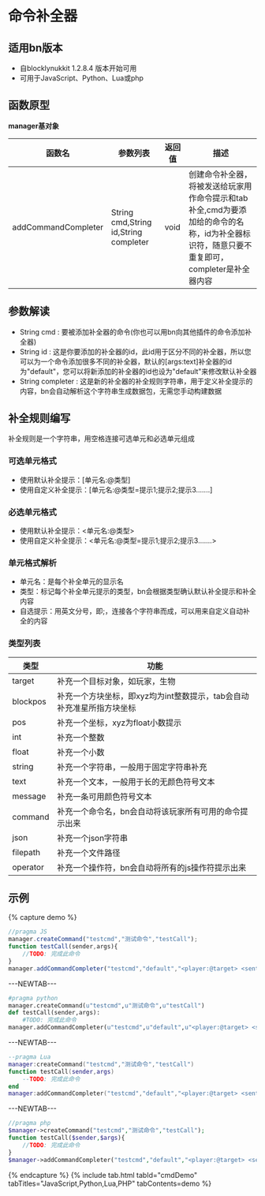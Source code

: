 # 命令补全器  
## 适用bn版本  
- 自blocklynukkit 1.2.8.4 版本开始可用  
- 可用于JavaScript、Python、Lua或php  
## 函数原型  
**manager基对象**  

|函数名|参数列表|返回值|描述|
|-|-|-|-|
|addCommandCompleter|String cmd,String id,String completer|void|创建命令补全器，将被发送给玩家用作命令提示和tab补全,cmd为要添加给的命令的名称，id为补全器标识符，随意只要不重复即可，completer是补全器内容|


## 参数解读  

- String cmd : 要被添加补全器的命令(你也可以用bn向其他插件的命令添加补全器)  
- String id : 这是你要添加的补全器的id，此id用于区分不同的补全器，所以您可以为一个命令添加很多不同的补全器，默认的[args:text]补全器的id为"default"，您可以将新添加的补全器的id也设为"default"来修改默认补全器  
- String completer : 这是新的补全器的补全规则字符串，用于定义补全提示的内容，bn会自动解析这个字符串生成数据包，无需您手动构建数据  

## 补全规则编写  
补全规则是一个字符串，用空格连接可选单元和必选单元组成  
### 可选单元格式  

- 使用默认补全提示：[单元名:@类型]  
- 使用自定义补全提示：[单元名:@类型=提示1;提示2;提示3.......]  

### 必选单元格式  

- 使用默认补全提示：\<单元名:@类型>  
- 使用自定义补全提示：\<单元名:@类型=提示1;提示2;提示3.......>  

### 单元格式解析  

- 单元名：是每个补全单元的显示名  
- 类型：标记每个补全单元提示的类型，bn会根据类型确认默认补全提示和补全内容  
- 自选提示：用英文分号，即;，连接各个字符串而成，可以用来自定义自动补全的内容  

### 类型列表  

|类型|功能|
|-|-|
|target|补充一个目标对象，如玩家，生物|
|blockpos|补充一个方块坐标，即xyz均为int整数提示，tab会自动补充准星所指方块坐标|
|pos|补充一个坐标，xyz为float小数提示|
|int|补充一个整数|
|float|补充一个小数|
|string|补充一个字符串，一般用于固定字符串补充|
|text|补充一个文本，一般用于长的无颜色符号文本|
|message|补充一条可用颜色符号文本|
|command|补充一个命令名，bn会自动将该玩家所有可用的命令提示出来|
|json|补充一个json字符串|
|filepath|补充一个文件路径|
|operator|补充一个操作符，bn会自动将所有的js操作符提示出来|

## 示例  
{% capture demo %}    
```javascript  
//pragma JS  
manager.createCommand("testcmd","测试命令","testCall");  
function testCall(sender,args){  
    //TODO: 完成此命令  
}  
manager.addCommandCompleter("testcmd","default","<player:@target> <sentence:@message=BNNB!;blocklynukkit> [color:@text=red;green]");  
```  
---NEWTAB---   
```python  
#pragma python  
manager.createCommand(u"testcmd",u"测试命令",u"testCall")  
def testCall(sender,args):  
    #TODO: 完成此命令  
manager.addCommandCompleter(u"testcmd",u"default",u"<player:@target> <sentence:@message=BNNB!;blocklynukkit> [color:@text=red;green]")  
```  
---NEWTAB---  
```lua  
--pragma Lua  
manager:createCommand("testcmd","测试命令","testCall")  
function testCall(sender,args)  
    --TODO: 完成此命令  
end  
manager:addCommandCompleter("testcmd","default","<player:@target> <sentence:@message=BNNB!;blocklynukkit> [color:@text=red;green]")  
```  
---NEWTAB---  
```php 
//pragma php  
$manager->createCommand("testcmd","测试命令","testCall");
function testCall($sender,$args){
    //TODO: 完成此命令  
}
$manager->addCommandCompleter("testcmd","default","<player:@target> <sentence:@message=BNNB!;blocklynukkit> [color:@text=red;green]");
```  
{% endcapture %}
{% include tab.html tabId="cmdDemo" tabTitles="JavaScript,Python,Lua,PHP" tabContents=demo %}
